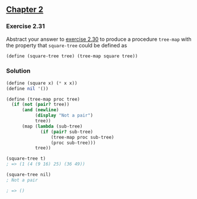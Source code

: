 ## [Chapter 2](../index.md#2-Building-Abstractions-with-Data)

### Exercise 2.31

Abstract your answer to [exercise 2.30](./Exercise%202.30.md) to produce a procedure `tree-map` with the property that `square-tree` could be defined as

```scheme
(define (square-tree tree) (tree-map square tree))
```

### Solution

```scheme
(define (square x) (* x x))
(define nil '())

(define (tree-map proc tree)
  (if (not (pair? tree))
      (and (newline)
           (display "Not a pair")
           tree))
      (map (lambda (sub-tree)
             (if (pair? sub-tree)
                 (tree-map proc sub-tree)
                 (proc sub-tree)))
           tree))

(square-tree t)
; => (1 (4 (9 16) 25) (36 49))

(square-tree nil)
; Not a pair

; => ()
```

